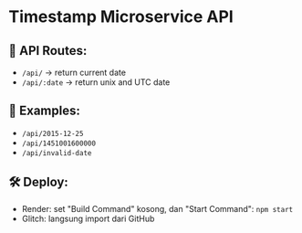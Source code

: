 # Timestamp Microservice API

## 📌 API Routes:

- `/api/` → return current date
- `/api/:date` → return unix and UTC date

## 🧪 Examples:

- `/api/2015-12-25`
- `/api/1451001600000`
- `/api/invalid-date`

## 🛠 Deploy:
- Render: set "Build Command" kosong, dan "Start Command": `npm start`
- Glitch: langsung import dari GitHub
